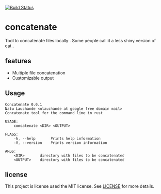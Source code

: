 [![Build Status](https://travis-ci.org/mattgathu/duma.svg?branch=master)](https://travis-ci.org/mattgathu/duma)

# concatenate
Tool to concatenate files locally . Some people call it a less shiny version of cat .

## features

* Multiple file concatenation
* Customizable output

## Usage

```
Concatenate 0.0.1
Natu Lauchande <nlauchande at google free domain mail>
Concatenate tool for the command line in rust

USAGE:
    concatenate <DIR> <OUTPUT>

FLAGS:
    -h, --help       Prints help information
    -V, --version    Prints version information

ARGS:
    <DIR>       directory with files to be concatenated
    <OUTPUT>    directory with files to be concatenated
```

## license

This project is license used the MIT license. See [LICENSE](LICENSE) for more details.

